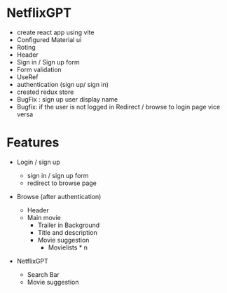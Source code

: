 # NetflixGPT

- create react app using vite
- Configured Material ui
- Roting
- Header
- Sign in / Sign up form
- Form validation
- UseRef
- authentication (sign up/ sign in)
- created redux store
- BugFix : sign up user display name
- Bugfix: if the user is not logged in Redirect / browse to login page vice versa

# Features

- Login / sign up 
    - sign in / sign up form 
    - redirect to browse page 
- Browse (after authentication)
    - Header
    - Main movie
        - Trailer in Background
        - Title and description
        - Movie suggestion
            - Movielists * n

- NetflixGPT
    - Search Bar
    - Movie suggestion
